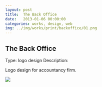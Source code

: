 ```yaml
---
layout: post
title:  The Back Office
date:   2013-01-06 00:00:00
categories: works, design, web
img: ../img/works/print/backoffice/01.png
---
```

<h2>The Back Office</h2>
<label>Type:</label>
<span>logo design</span>
<label>Description:</label>
<p>Logo design for accountancy firm.</p>
<img src="/img/works/print/backoffice/01.png">